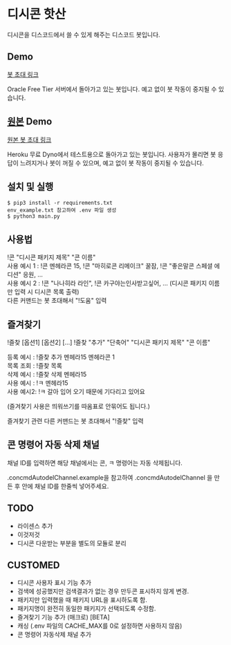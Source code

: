 # 디시콘 핫산
디시콘을 디스코드에서 쓸 수 있게 해주는 디스코드 봇입니다.

## Demo
[봇 초대 링크](https://discord.com/api/oauth2/authorize?client_id=629279090716966932&permissions=2147526656&scope=bot%20applications.commands)

Oracle Free Tier 서버에서 돌아가고 있는 봇입니다. 예고 없이 봇 작동이 중지될 수 있습니다. 

## [원본](https://github.com/Dogdriip/dccon_hassan) Demo
[원본 봇 초대 링크](https://discordapp.com/oauth2/authorize?&client_id=464437182887886850&scope=bot&permissions=101376)

Heroku 무료 Dyno에서 테스트용으로 돌아가고 있는 봇입니다. 사용자가 몰리면 봇 응답이 느려지거나 봇이 꺼질 수 있으며, 예고 없이 봇 작동이 중지될 수 있습니다. 

## 설치 및 실행
```
$ pip3 install -r requirements.txt
env_example.txt 참고하여 .env 파일 생성
$ python3 main.py
```

## 사용법
!콘 "디시콘 패키지 제목" "콘 이름"  
사용 예시 1 : !콘 멘헤라콘 15, !콘 "마히로콘 리메이크" 꿀잠, !콘 "좋은말콘 스페셜 에디션" 응원, ...  
사용 예시 2 : !콘 "나나히라 라인", !콘 카구야는인사받고싶어, ... (디시콘 패키지 이름만 입력 시 디시콘 목록 출력)  
다른 커맨드는 봇 초대해서 "!도움" 입력

## 즐겨찾기

!즐찾 [옵션1] [옵션2] [...]
!즐찾 "추가" "단축어" "디시콘 패키지 제목" "콘 이름"

등록 예시 : !즐찾 추가 멘헤라15 멘헤라콘 1  
목록 조회 : !즐찾 목록  
삭제 예시 : !즐찾 삭제 멘헤라15  
사용 예시 : !ㅋ 멘헤라15  
사용 예시2: !ㅋ 갈아 입어 오기 때문에 기다리고 있어요

(즐겨찾기 사용은 띄워쓰기를 따옴표로 안묶어도 됩니다.)

즐겨찾기 관련 다른 커맨드는 봇 초대해서 "!즐찾" 입력

## 콘 명령어 자동 삭제 채널
채널 ID를 입력하면 해당 채널에서는 콘, ㅋ 명령어는 자동 삭제됩니다.

.concmdAutodelChannel.example을 참고하여
.concmdAutodelChannel
을 만든 후 안에 채널 ID를 한줄씩 넣어주세요.

## TODO
* 라이센스 추가
* 이것저것
* 디시콘 다운받는 부분을 별도의 모듈로 분리

## CUSTOMED
* 디시콘 사용자 표시 기능 추가
* 검색에 성공했지만 검색결과가 없는 경우 만두콘 표시하지 않게 변경.
* 패키지만 입력했을 때 패키지 URL을 표시하도록 함.
* 패키지명이 완전히 동일한 패키지가 선택되도록 수정함.
* 즐겨찾기 기능 추가 (매크로) [BETA]
* 캐싱 (.env 파일의 CACHE_MAX를 0로 설정하면 사용하지 않음)
* 콘 명령어 자동삭제 채널 추가
